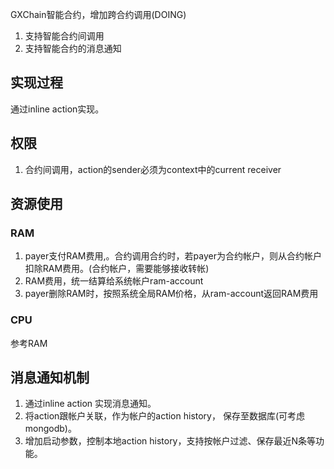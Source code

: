 GXChain智能合约，增加跨合约调用(DOING)

1.  支持智能合约间调用
2.  支持智能合约的消息通知

## 实现过程 

通过inline action实现。


## 权限
1. 合约间调用，action的sender必须为context中的current receiver


## 资源使用


### RAM

1. payer支付RAM费用,。合约调用合约时，若payer为合约帐户，则从合约帐户扣除RAM费用。(合约帐户，需要能够接收转帐)
2. RAM费用，统一结算给系统帐户ram-account
3. payer删除RAM时，按照系统全局RAM价格，从ram-account返回RAM费用


### CPU
参考RAM


## 消息通知机制
1. 通过inline action 实现消息通知。
2. 将action跟帐户关联，作为帐户的action history， 保存至数据库(可考虑mongodb)。
3. 增加启动参数，控制本地action history，支持按帐户过滤、保存最近N条等功能。
